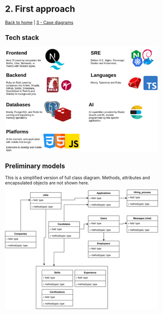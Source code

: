 # 2. First approach

[Back to home](../README.md) | [3 - Case diagrams](.)

## Tech stack

![Tech stack](meeting_memories/figures/stack.png)

## Preliminary models

This is a simplified version of full class diagram. Methods, attributes and encapsulated objects are not shown here.

![Simplified diagram](meeting_memories/figures/models.svg)
